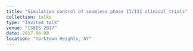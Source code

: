 ```yaml
---
title: "Simulation control of seamless phase II/III clinical trials"
collection: talks
type: "Invited talk"
venue: "ISBIS 2017"
date: 2017-06-08
location: "Yorktown Heights, NY"
---
```

